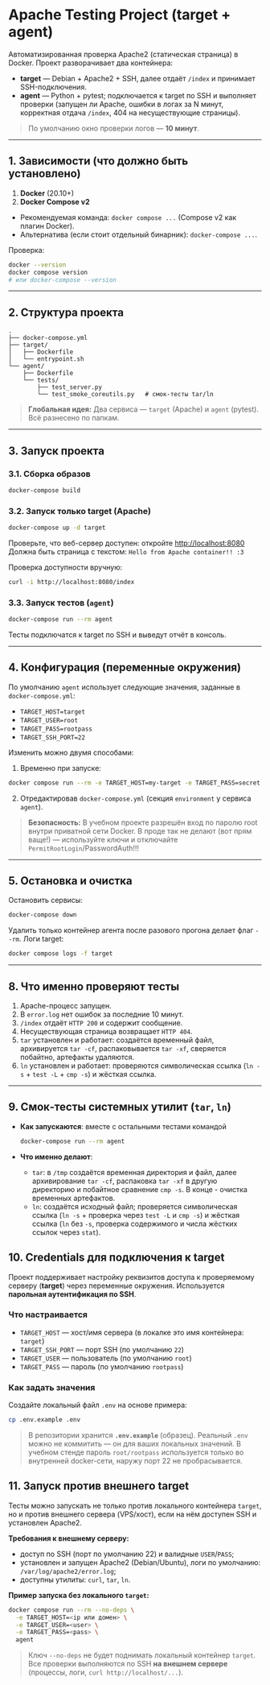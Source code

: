 # Apache Testing Project (target + agent)

Автоматизированная проверка Apache2 (статическая страница) в Docker. Проект разворачивает два контейнера:

* **target** — Debian + Apache2 + SSH, далее отдаёт `/index` и принимает SSH-подключения.
* **agent** — Python + pytest; подключается к target по SSH и выполняет проверки (запущен ли Apache, ошибки в логах за N минут, корректная отдача `/index`, 404 на несуществующие страницы).

> По умолчанию окно проверки логов — **10 минут**.

---

## 1. Зависимости (что должно быть установлено)

1. **Docker** (20.10+)
2. **Docker Compose v2**

* Рекомендуемая команда: `docker compose ...` (Compose v2 как плагин Docker).
* Альтернатива (если стоит отдельный бинарник): `docker-compose ...`.

Проверка:

```bash
docker --version
docker compose version    
# или docker-compose --version
```

---

## 2. Структура проекта

```
.
├── docker-compose.yml
├── target/
│   ├── Dockerfile
│   └── entrypoint.sh
└── agent/
    ├── Dockerfile
    └── tests/
        ├── test_server.py
        └── test_smoke_coreutils.py   # смок‑тесты tar/ln
```

> **Глобальная идея:** Два сервиса — `target` (Apache) и `agent` (pytest). Всё разнесено по папкам.

---

## 3. Запуск проекта

### 3.1. Сборка образов

```bash
docker-compose build
```

### 3.2. Запуск только target (Apache)

```bash
docker-compose up -d target
```

Проверьте, что веб-сервер доступен: откройте [http://localhost:8080](http://localhost:8080)
Должна быть страница с текстом: `Hello from Apache container!! :3`

Проверка доступности вручную:

```bash
curl -i http://localhost:8080/index
```

### 3.3. Запуск тестов (`agent`)

```bash
docker-compose run --rm agent
```

Тесты подключатся к target по SSH и выведут отчёт в консоль.

---

## 4. Конфигурация (переменные окружения)

По умолчанию `agent` использует следующие значения, заданные в `docker-compose.yml`:

* `TARGET_HOST=target`
* `TARGET_USER=root`
* `TARGET_PASS=rootpass`
* `TARGET_SSH_PORT=22`

Изменить можно двумя способами:

1. Временно при запуске:

```bash
docker compose run --rm -e TARGET_HOST=my-target -e TARGET_PASS=secret agent
```

2. Отредактировав `docker-compose.yml` (секция `environment` у сервиса `agent`).

> **Безопасность:** В учебном проекте разрешён вход по паролю root внутри приватной сети Docker.
> В проде так не делают (вот прям ваще!) — используйте ключи и отключайте `PermitRootLogin`/PasswordAuth!!!

---

## 5. Остановка и очистка

Остановить сервисы:

```bash
docker-compose down
```

Удалить только контейнер агента после разового прогона делает флаг `--rm`.
Логи target:

```bash
docker compose logs -f target
```

---

## 8. Что именно проверяют тесты

1. Apache-процесс запущен.
2. В `error.log` нет ошибок за последние 10 минут.
3. `/index` отдаёт `HTTP 200` и содержит сообщение.
4. Несуществующая страница возвращает `HTTP 404`.
5. `tar` установлен и работает: создаётся временный файл, архивируется `tar -cf`, распаковывается `tar -xf`, сверяется побайтно, артефакты удаляются.
6. `ln` установлен и работает: проверяются символическая ссылка (`ln -s` + `test -L` + `cmp -s`) и жёсткая ссылка.

---

## 9. Смок‑тесты системных утилит (`tar`, `ln`)

* **Как запускаются**: вместе с остальными тестами командой

  ```bash
  docker-compose run --rm agent
  ```
* **Что именно делают**:

  * `tar`: в `/tmp` создаётся временная директория и файл, далее архивирование `tar -cf`, распаковка `tar -xf` в другую директорию и побайтное сравнение `cmp -s`. В конце - очистка временных артефактов.
  * `ln`: создаётся исходный файл; проверяется символическая ссылка (`ln -s` + проверка через `test -L` и `cmp -s`) и жёсткая ссылка (`ln` без `-s`, проверка содержимого и числа жёстких ссылок через `stat`).

## 10. Credentials для подключения к target

Проект поддерживает настройку реквизитов доступа к проверяемому серверу (**target**) через переменные окружения. Используется **парольная аутентификация по SSH**.

### Что настраивается

* `TARGET_HOST` — хост/имя сервера (в локалке это имя контейнера: `target`)
* `TARGET_SSH_PORT` — порт SSH (по умолчанию `22`)
* `TARGET_USER` — пользователь (по умолчанию `root`)
* `TARGET_PASS` — пароль (по умолчанию `rootpass`)

### Как задать значения

Создайте локальный файл `.env` на основе примера:

```bash
cp .env.example .env
```

> В репозитории хранится **`.env.example`** (образец). Реальный `.env` можно не коммитить — он для ваших локальных значений.
> В учебном стенде пароль `root/rootpass` используется только во внутренней docker-сети, наружу порт 22 не пробрасывается.

## 11. Запуск против внешнего target

Тесты можно запускать не только против локального контейнера `target`, но и против внешнего сервера (VPS/хост),
если на нём доступен SSH и установлен Apache2.

**Требования к внешнему серверу:**

* доступ по SSH (порт по умолчанию 22) и валидные `USER`/`PASS`;
* установлен и запущен Apache2 (Debian/Ubuntu), логи по умолчанию: `/var/log/apache2/error.log`;
* доступны утилиты: `curl`, `tar`, `ln`.

**Пример запуска без локального `target`:**

```bash
docker compose run --rm --no-deps \
  -e TARGET_HOST=<ip или домен> \
  -e TARGET_USER=<user> \
  -e TARGET_PASS=<pass> \
  agent
```

> Ключ `--no-deps` не будет поднимать локальный контейнер `target`. Все проверки выполняются по SSH **на внешнем сервере** (процессы, логи, `curl http://localhost/...`).
